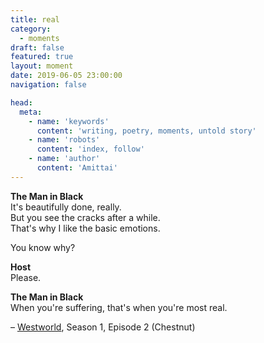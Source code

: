 ```yaml
---
title: real
category:
  - moments
draft: false
featured: true
layout: moment
date: 2019-06-05 23:00:00
navigation: false

head:
  meta:
    - name: 'keywords'
      content: 'writing, poetry, moments, untold story'
    - name: 'robots'
      content: 'index, follow'
    - name: 'author'
      content: 'Amittai'
---
```


**The Man in Black**  
It's beautifully done, really.  
But you see the cracks after a while.  
That's why I like the basic emotions.

You know why?

**Host**  
Please.

**The Man in Black**  
When you're suffering, that's when you're most real.

&ndash; [Westworld](https://www.hbo.com/westworld), Season 1, Episode 2 (Chestnut)

<!-- more -->
